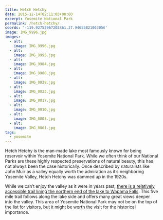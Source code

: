 ```yaml
---
title: Hetch Hetchy
date: 2015-12-14T02:11:03+00:00
excerpt: Yosemite National Park
permalink: /hetch-hetchy/
coords: '-119.92752967202861,37.94655821003056'
image: IMG_9996.jpg
images:
  - alt: 
    image: IMG_9996.jpg
  - alt: 
    image: IMG_9995.jpg
  - alt: 
    image: IMG_9984.jpg
  - alt: 
    image: IMG_9980.jpg
  - alt: 
    image: IMG_0028.jpg
  - alt: 
    image: IMG_0023.jpg
  - alt: 
    image: IMG_0017.jpg
  - alt: 
    image: IMG_0010.jpg
  - alt: 
    image: IMG_0003.jpg
  - alt: 
    image: IMG_0001.jpg
tags:
  - yosemite
---
```

Hetch Hetchy is the man-made lake most famously known for being reservoir within Yosemite National Park. While we often think of our National Parks are these highly respected preservations of natural beauty, this has not always been the case historically. Once described by naturalists like John Muir as a valley equally worth the admiration as it’s neighboring Yosemite Valley, Hetch Hetchy was dammed up in the 1920s.

While we can’t enjoy the valley as it were in years past, <a href="http://www.nps.gov/yose/planyourvisit/hetchhetchy.htm">there is a relatively accessible trail lining the northern end of the lake to Wapama Falls</a>. This five mile trail follows along the lake side and offers many great views deeper into the valley. This area of Yosemite National Park may not be on the top of the list for visitors, but it might be worth the visit for the historical importance.



&nbsp;